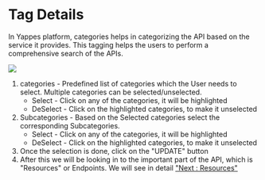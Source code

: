 



# Tag Details

In Yappes platform, categories helps in categorizing the API based on
the service it provides. This tagging helps the users to perform a
comprehensive search of the APIs.

![](../images/new_api/tags_view_04.png)

1.  categories - Predefined list of categories which the User needs to
    select. Multiple categories can be selected/unselected.
    -   Select - Click on any of the categories, it will be highlighted
    -   DeSelect - Click on the highlighted categories, to make it
        unselected
2.  Subcategories - Based on the Selected categories select the
    corresponding Subcategories.
    -   Select - Click on any of the categories, it will be highlighted
    -   DeSelect - Click on the highlighted categories, to make it
        unselected
3.  Once the selection is done, click on the \"UPDATE\" button
4.  After this we will be looking in to the important part of the API,
    which is \"Resources\" or Endpoints. We will see in detail [\"Next :
    Resources\"](resource_new)




